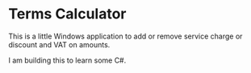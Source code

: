 # Terms Calculator

This is a little Windows application to add or remove service charge or discount and VAT on amounts.

I am building this to learn some C#.